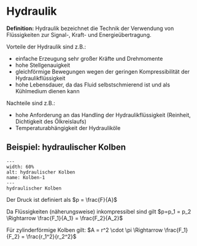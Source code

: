 # Hydraulik

**Definition:** 
Hydraulik bezeichnet die Technik der Verwendung von Flüssigkeiten zur Signal-, Kraft- und Energieübertragung.

Vorteile der Hydraulik sind z.B.:
* einfache Erzeugung sehr großer Kräfte und Drehmomente
* hohe Stellgenauigkeit
* gleichförmige Bewegungen wegen der geringen Kompressibilität der Hydraulikflüssigkeit
* hohe Lebensdauer, da das Fluid selbstschmierend ist und als Kühlmedium dienen kann

Nachteile sind z.B.:
* hohe Anforderung an das Handling der Hydraulikflüssigkeit (Reinheit, Dichtigkeit des Ölkreislaufs)
* Temperaturabhängigkeit der Hydrauliköle

## Beispiel: hydraulischer Kolben

```{figure} Bilder/kolben.svg
---
width: 60%
alt: hydraulischer Kolben
name: Kolben-1
---
hydraulischer Kolben
 ```

 Der Druck ist definiert als $p = \frac{F}{A}$

 Da Flüssigkeiten (näherungsweise) inkompressibel sind gilt $p=p_1 = p_2 \Rightarrow \frac{F_1}{A_1} = \frac{F_2}{A_2}$

 Für zylinderförmige Kolben gilt: $A = r^2 \cdot \pi \Rightarrow \frac{F_1}{F_2} = \frac{r_1^2}{r_2^2}$
